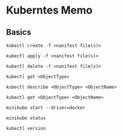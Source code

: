 
# Kuberntes Memo

## Basics

```shell
kubectl create -f <nanifest file(s)>
```

```shell
kubectl apply -f <nanifest file(s)>
```

```shell
kubectl delete -f <nanifest file(s)>
```

```shell
kubectl get <ObjectType>
```

```shell
kubectl describe <ObjectType> <ObjectName>
```

```shell
kubectl get <ObjectType> <ObjectName>
```

```shell
minikube start --driver=docker
```

```shell
minikube status
```

```shell
kubectl version
```